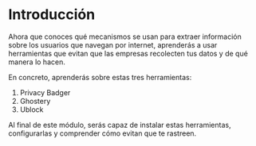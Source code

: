 # Introducción

Ahora que conoces qué mecanismos se usan para extraer información sobre los usuarios que navegan por internet, aprenderás a usar herramientas que evitan que las empresas recolecten tus datos y de qué manera lo hacen.

En concreto, aprenderás sobre estas tres herramientas:

  1. Privacy Badger
  2. Ghostery
  3. Ublock
  
Al final de este módulo, serás capaz de instalar estas herramientas, configurarlas y comprender cómo evitan que te rastreen.
